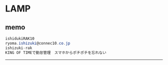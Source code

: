 # LAMP





memo
---

```cs
ishidukiRAK10
ryoma.ishizuki@connec10.co.jp
ishizuki-rak
KING OF TIMEで勤怠管理　スマホからポチポチを忘れない
```

---
